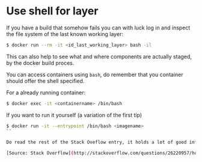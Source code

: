 # Use shell for layer

If you have a build that somehow fails you can with luck log in and inspect the file system of the last known working layer:

```bash
$ docker run --rm -it <id_last_working_layer> bash -il
```

This can also help to see what and where components are actually staged, by the docker build proces.

You can access containers using `bash`, do remember that you container should offer the shell specified.

For a already running container:

```bash
$ docker exec -it <containername> /bin/bash
```

If you want to run it yourself (a variation of the first tip)

```bash
$ docker run -it --entrypoint /bin/bash <imagename>
``

Do read the rest of the Stack Oveflow entry, it holds a lot of good information.

[Source: Stack Overflow](http://stackoverflow.com/questions/26220957/how-can-i-inspect-the-file-system-of-a-failed-docker-build)

